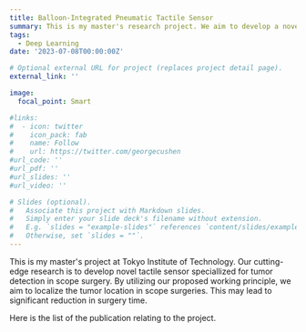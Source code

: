 ```yaml
---
title: Balloon-Integrated Pneumatic Tactile Sensor
summary: This is my master's research project. We aim to develop a novel pneumatic tactile sensor speciallized for tumor detection in scope surgeries.
tags:
  - Deep Learning
date: '2023-07-08T00:00:00Z'

# Optional external URL for project (replaces project detail page).
external_link: ''

image:
  focal_point: Smart

#links:
#  - icon: twitter
#    icon_pack: fab
#    name: Follow
#    url: https://twitter.com/georgecushen
#url_code: ''
#url_pdf: ''
#url_slides: ''
#url_video: ''

# Slides (optional).
#   Associate this project with Markdown slides.
#   Simply enter your slide deck's filename without extension.
#   E.g. `slides = "example-slides"` references `content/slides/example-slides.md`.
#   Otherwise, set `slides = ""`.
---
```


This is my master's project at Tokyo Institute of Technology. Our cutting-edge research is to develop novel tactile sensor speciallized for tumor detection in scope surgery. By utilizing our proposed working principle, we aim to localize the tumor location in scope surgeries. This may lead to significant reduction in surgery time.

Here is the list of the publication relating to the project.